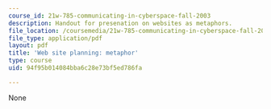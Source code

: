 ```yaml
---
course_id: 21w-785-communicating-in-cyberspace-fall-2003
description: Handout for presenation on websites as metaphors.
file_location: /coursemedia/21w-785-communicating-in-cyberspace-fall-2003/94f95b014084bba6c28e73bf5ed786fa_siteplan_metaphor.pdf
file_type: application/pdf
layout: pdf
title: 'Web site planning: metaphor'
type: course
uid: 94f95b014084bba6c28e73bf5ed786fa

---
```

None